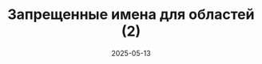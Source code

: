 ---
date: 2025-05-13
guid: c6f30d1c-028d-404a-a208-861dac3099f9
title: Запрещенные имена для областей (2)
question: |
  Выберите допустимое имя для области  
  (которое НЕ вызывает ошибку при указании в #Область Имя)
options:
  - Число
  - Массив
  - Год
  - Log
  - Все вызовут ошибку
  - Ни одна не вызовет ошибку
correct: 1
explanation: |
    Предполагаю, что платформа падает, если в качестве области указано имя глобальной функции платформы.  
    "Массив" - это тип, а остальные - функции.  
    За наводку спасибо https://t.me/ZhokhovM
tags:
  - wtf
  - compiler
source: https://t.me/JuniorOneS/678
---